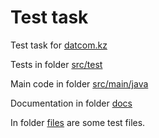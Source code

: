 # Test task

Test task for <a href="datcom.kz">datcom.kz</a>

Tests in folder <a href="https://github.com/murtll/datcom-test/tree/master/src/test/java/kz/datcom/test">src/test</a>

Main code in folder <a href="https://github.com/murtll/datcom-test/tree/master/src/main/java/kz/datcom/test">src/main/java</a>

Documentation in folder <a href="https://github.com/murtll/datcom-test/tree/master/doc">docs</a>

In folder <a href="https://github.com/murtll/datcom-test/tree/master/files">files</a> are some test files.